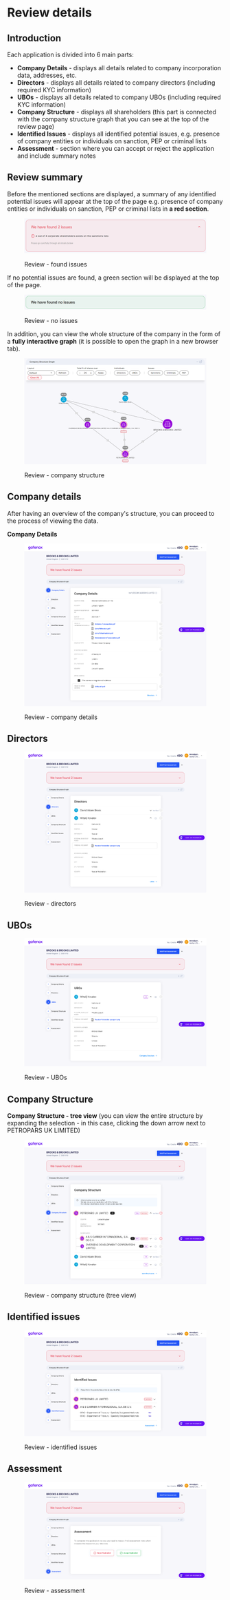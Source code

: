 # Review details

## Introduction

Each application is divided into 6 main parts:

* **Company Details** - displays all details related to company incorporation data, addresses, etc.
* **Directors** - displays all details related to company directors (including required KYC information)
* **UBOs** - displays all details related to company UBOs (including required KYC information)
* **Company Structure** - displays all shareholders (this part is connected with the company structure graph that you can see at the top of the review page)
* **Identified Issues** - displays all identified potential issues, e.g. presence of company entities or individuals on sanction, PEP or criminal lists
* **Assessment** - section where you can accept or reject the application and include summary notes

## Review summary

Before the mentioned sections are displayed, a summary of any identified potential issues will appear at the top of the page e.g. presence of company entities or individuals on sanction, PEP or criminal lists in **a red section**.

<figure><img src="../../docs/Images/review_issues.png" alt="Review - found issues"><figcaption><p>Review - found issues</p></figcaption></figure>

If no potential issues are found, a green section will be displayed at the top of the page.

<figure><img src="../../docs/Images/review_issues2.png" alt="Review - found issues"><figcaption><p>Review - no issues</p></figcaption></figure>

In addition, you can view the whole structure of the company in the form of a **fully interactive graph** (it is possible to open the graph in a new browser tab).

<figure><img src="../../docs/Images/review_graph.png" alt="Review - company structure"><figcaption><p>Review - company structure</p></figcaption></figure>

## Company details

After having an overview of the company's structure, you can proceed to the process of viewing the data.

**Company Details**

<figure><img src="../../docs/Images/review_comp_detials.png" alt="Review - company details"><figcaption><p>Review - company details</p></figcaption></figure>

## **Directors**

<figure><img src="../../docs/Images/review_dir.png" alt="Review - directors"><figcaption><p>Review - directors</p></figcaption></figure>

## **UBOs**

<figure><img src="../../docs/Images/review_UBO.png" alt="Review - UBOs"><figcaption><p>Review - UBOs</p></figcaption></figure>

## **Company Structure**

**Company Structure - tree view** (you can view the entire structure by expanding the selection - in this case, clicking the down arrow next to PETROPARS UK LIMITED)

<figure><img src="../../docs/Images/review_cs.png" alt="Review - company structure (tree view)"><figcaption><p>Review - company structure (tree view)</p></figcaption></figure>

## **Identified issues**

<figure><img src="../../docs/Images/review_ident_issues.png" alt="Review - identified issues"><figcaption><p>Review - identified issues</p></figcaption></figure>

## **Assessment**

<figure><img src="../../docs/Images/review_assesment.png" alt="Review - assessment"><figcaption><p>Review - assessment</p></figcaption></figure>

